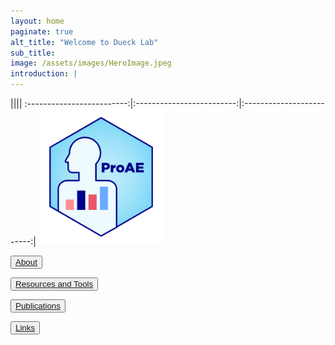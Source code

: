 ```yaml
---
layout: home
paginate: true
alt_title: "Welcome to Dueck Lab"
sub_title: 
image: /assets/images/HeroImage.jpeg
introduction: |
---
```

|||| :-------------------------:|:-------------------------:|:-------------------------:|
<img width="200" alt="ProAE" src="/assets/images/ProAE_no_background.png"> 


<button onlick="About"><a href="https://duecklab.github.io/about"> About</a></button>

<button onlick="Resources and Tooks"><a href="https://duecklab.github.io/tools"> Resources and Tools</a></button>

<button onlick="Publications"><a href="https://duecklab.github.io/publications"> Publications</a></button>

<button onlick="Links"><a href="https://duecklab.github.io/links"> Links</a></button>
